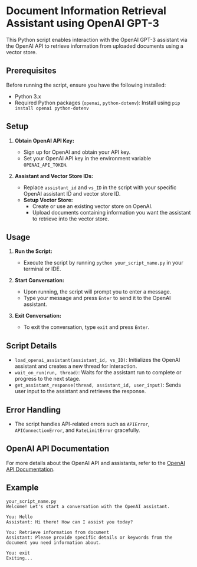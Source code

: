 # Document Information Retrieval Assistant using OpenAI GPT-3

This Python script enables interaction with the OpenAI GPT-3 assistant via the OpenAI API to retrieve information from uploaded documents using a vector store.

## Prerequisites

Before running the script, ensure you have the following installed:

- Python 3.x
- Required Python packages (`openai`, `python-dotenv`): Install using `pip install openai python-dotenv`

## Setup

1. **Obtain OpenAI API Key:**
   - Sign up for OpenAI and obtain your API key.
   - Set your OpenAI API key in the environment variable `OPENAI_API_TOKEN`.

2. **Assistant and Vector Store IDs:**
   - Replace `assistant_id` and `vs_ID` in the script with your specific OpenAI assistant ID and vector store ID.
   - **Setup Vector Store:**
     - Create or use an existing vector store on OpenAI.
     - Upload documents containing information you want the assistant to retrieve into the vector store.

## Usage

1. **Run the Script:**
   - Execute the script by running `python your_script_name.py` in your terminal or IDE.

2. **Start Conversation:**
   - Upon running, the script will prompt you to enter a message.
   - Type your message and press `Enter` to send it to the OpenAI assistant.

3. **Exit Conversation:**
   - To exit the conversation, type `exit` and press `Enter`.

## Script Details

- `load_openai_assistant(assistant_id, vs_ID)`: Initializes the OpenAI assistant and creates a new thread for interaction.
- `wait_on_run(run, thread)`: Waits for the assistant run to complete or progress to the next stage.
- `get_assistant_response(thread, assistant_id, user_input)`: Sends user input to the assistant and retrieves the response.

## Error Handling

- The script handles API-related errors such as `APIError`, `APIConnectionError`, and `RateLimitError` gracefully.

## OpenAI API Documentation

For more details about the OpenAI API and assistants, refer to the [OpenAI API Documentation](https://platform.openai.com/docs/assistants/overview).

## Example

```bash$ python 
your_script_name.py
Welcome! Let's start a conversation with the OpenAI assistant.

You: Hello
Assistant: Hi there! How can I assist you today?

You: Retrieve information from document
Assistant: Please provide specific details or keywords from the document you need information about.

You: exit
Exiting...
```
